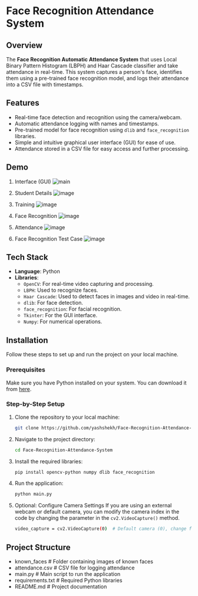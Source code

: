 # Face Recognition Attendance System

## Overview

The **Face Recognition Automatic Attendance System** that uses Local Binary Pattern Histogram (LBPH) and Haar Cascade classifier and take attendance in real-time. This system captures a person's face, identifies them using a pre-trained face recognition model, and logs their attendance into a CSV file with timestamps.

## Features

- Real-time face detection and recognition using the camera/webcam.
- Automatic attendance logging with names and timestamps.
- Pre-trained model for face recognition using `dlib` and `face_recognition` libraries.
- Simple and intuitive graphical user interface (GUI) for ease of use.
- Attendance stored in a CSV file for easy access and further processing.

## Demo
1. Interface (GUI)
 ![main](https://github.com/user-attachments/assets/6b9b0867-cea9-4a5b-89be-a310a3ce5c87)

2. Student Details
 ![image](https://github.com/user-attachments/assets/2e5be1d1-01ba-4c8c-b709-1a65b19f6e62)

3. Training
![image](https://github.com/user-attachments/assets/b0d38fc4-a39a-4364-9059-50253dec405e)

4. Face Recognition
![image](https://github.com/user-attachments/assets/be28aebd-03d2-459f-9aaa-9ec3b1d959ee)

5. Attendance
![image](https://github.com/user-attachments/assets/32dbc3bd-d927-4a3d-82d0-6f7a285ceb4d)

6. Face Recognition Test Case
![image](https://github.com/user-attachments/assets/1d54c3e5-e8ca-4a9f-9328-d105c63d87aa)

## Tech Stack

- **Language**: Python
- **Libraries**:
  - `OpenCV`: For real-time video capturing and processing.
  - `LBPH`: Used to recognize faces.
  - `Haar Cascade`: Used to detect faces in images and video in real-time.
  - `dlib`: For face detection.
  - `face_recognition`: For facial recognition.
  - `Tkinter`: For the GUI interface.
  - `Numpy`: For numerical operations.

## Installation

Follow these steps to set up and run the project on your local machine.

### Prerequisites

Make sure you have Python installed on your system. You can download it from [here](https://www.python.org/downloads/).

### Step-by-Step Setup

1. Clone the repository to your local machine:

   ```bash
   git clone https://github.com/yashshekh/Face-Recognition-Attendance-System.git

2. Navigate to the project directory:

    ```bash
   cd Face-Recognition-Attendance-System

3. Install the required libraries:

    ```bash
   pip install opencv-python numpy dlib face_recognition

4. Run the application:

    ```bash
   python main.py

5. Optional: Configure Camera Settings
If you are using an external webcam or default camera, you can modify the camera index in the code by changing the parameter in the `cv2.VideoCapture()` method.

    ```bash
   video_capture = cv2.VideoCapture(0)  # Default camera (0), change for external cameras

## Project Structure
 - known_faces             # Folder containing images of known faces
 - attendance.csv           # CSV file for logging attendance
 - main.py                  # Main script to run the application
 - requirements.txt         # Required Python libraries
 - README.md                # Project documentation

   
   





